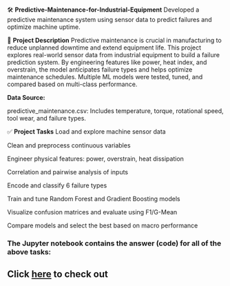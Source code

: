🛠 **Predictive-Maintenance-for-Industrial-Equipment**
Developed a predictive maintenance system using sensor data to predict failures and optimize machine uptime.

📘 **Project Description**
Predictive maintenance is crucial in manufacturing to reduce unplanned downtime and extend equipment life. This project explores real-world sensor data from industrial equipment to build a failure prediction system. By engineering features like power, heat index, and overstrain, the model anticipates failure types and helps optimize maintenance schedules. Multiple ML models were tested, tuned, and compared based on multi-class performance.

**Data Source:**

predictive_maintenance.csv: Includes temperature, torque, rotational speed, tool wear, and failure types.

✅ **Project Tasks**
Load and explore machine sensor data

Clean and preprocess continuous variables

Engineer physical features: power, overstrain, heat dissipation

Correlation and pairwise analysis of inputs

Encode and classify 6 failure types

Train and tune Random Forest and Gradient Boosting models

Visualize confusion matrices and evaluate using F1/G-Mean

Compare models and select the best based on macro performance

### The Jupyter notebook contains the answer (code) for all of the above tasks:

## Click [here](http://localhost:8891/notebooks/Resume%20Projects/Credit%20Card%20Approval%20Prediction/Credit%20Card%20Approval%20Prediction%20Raw.ipynb) to check out
